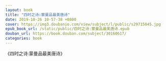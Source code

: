 ```yaml
---
layout: book
title: "四时之诗:蒙曼品最美唐诗"
date: 2019-10-26 10-57-38 +0800
cover: https://img3.doubanio.com/view/subject/l/public/s29715045.jpg
epub_book_url: /static/public/四时之诗:蒙曼品最美唐诗.epub
douban_url: https://book.douban.com/subject/30160617/
categories: book
---
```


《四时之诗:蒙曼品最美唐诗》